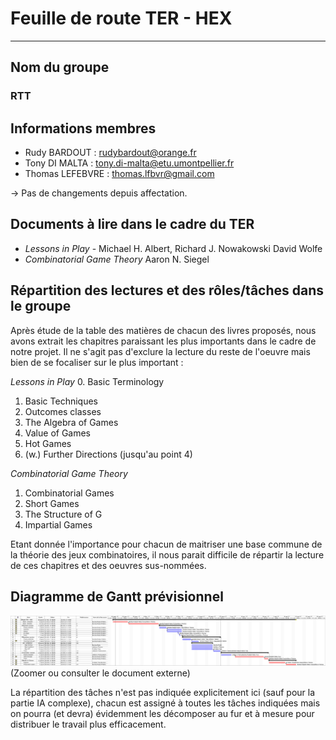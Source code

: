 # Feuille de route TER - HEX
___

## Nom du groupe

### **RTT**

## Informations membres
- Rudy BARDOUT : [rudybardout@orange.fr](rudybardout@orange.fr)
- Tony DI MALTA : [tony.di-malta@etu.umontpellier.fr](tony.di-malta@etu.umontpellier.fr)
- Thomas LEFEBVRE : [thomas.lfbvr@gmail.com](thomas.lfbvr@gmail.com)

-> Pas de changements depuis affectation.

## Documents à lire dans le cadre du TER

- *Lessons in Play* - Michael H. Albert, Richard J. Nowakowski David Wolfe
- *Combinatorial Game Theory* Aaron N. Siegel

## Répartition des lectures et des rôles/tâches dans le groupe

Après étude de la table des matières de chacun des livres proposés, nous avons extrait les chapitres paraissant les plus importants dans le cadre de notre projet. Il ne s'agit pas d'exclure la lecture du reste de l'oeuvre mais bien de se focaliser sur le plus important :

*Lessons in Play*
0. Basic Terminology
1. Basic Techniques
2. Outcomes classes
4. The Algebra of Games
5. Value of Games
8. Hot Games
9. (w.) Further Directions (jusqu'au point 4)

*Combinatorial Game Theory*
1. Combinatorial Games
2. Short Games
3. The Structure of G
4. Impartial Games

Etant donnée l'importance pour chacun de maitriser une base commune de la théorie des jeux combinatoires, il nous parait difficile de répartir la lecture de ces chapitres et des oeuvres sus-nommées.


## Diagramme de Gantt prévisionnel

![Diagramme de Gantt Prévisionnel](GanttFINALV3.png)
(Zoomer ou consulter le document externe)

La répartition des tâches n'est pas indiquée explicitement ici (sauf pour la partie IA complexe), chacun est assigné à toutes les tâches indiquées mais on pourra (et devra) évidemment les décomposer au fur et à mesure pour distribuer le travail plus efficacement.
